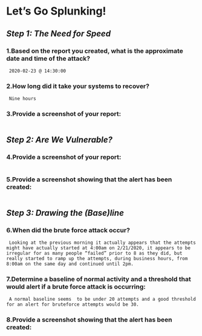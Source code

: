 # Let’s Go Splunking!


## *Step 1: The Need for Speed*

### **1.Based on the report you created, what is the approximate date and time of the attack?**
 
     2020-02-23 @ 14:30:00


### **2.How long did it take your systems to recover?** 

     Nine hours


### **3.Provide a screenshot of your report:**


![]()


## *Step 2: Are We Vulnerable?*

### **4.Provide a screenshot of your report:**

![]()


### **5.Provide a screenshot showing that the alert has been created:** 

![]()

## *Step 3: Drawing the (Base)line*

### **6.When did the brute force attack occur?**

     Looking at the previous morning it actually appears that the attempts might have actually started at 4:00am on 2/21/2020, it appears to be irregular for as many people “failed” prior to 8 as they did, but really started to ramp up the attempts, during business hours, from 8:00am on the same day and continued until 2pm.


### **7.Determine a baseline of normal activity and a threshold that would alert if a brute force attack is occurring:**

     A normal baseline seems  to be under 20 attempts and a good threshold for an alert for bruteforce attempts would be 30.


### **8.Provide a screenshot showing that the alert has been created:**

![]()



